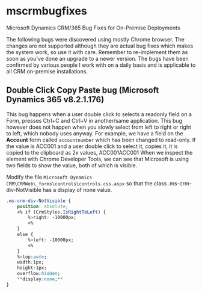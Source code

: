 # mscrmbugfixes
Microsoft Dynamics CRM/365 Bug Fixes for On-Premise Deployments

The following bugs were discovered using mostly Chrome browser. The changes are not supported although they are actual bug fixes which makes the system work, so use it with care. Remember to re-implement them as soon as you've done an upgrade to a newer version.
The bugs have been confirmed by various people I work with on a daily basis and is applicable to all CRM on-premise installations.

## Double Click Copy Paste bug (Microsoft Dynamics 365 v8.2.1.176)
This bug happens when a user double click to selects a readonly field on a Form, presses Ctrl+C and Ctrl+V in another/same application.
This bug however does not happen when you slowly select from left to right or right to left, which nobody uses anyway.
For example, we have a field on the **Account** form called `accountnumber` which has been changed to read-only.
If the value is ACC001 and a user double click to select it, copies it, it is copied to the clipboard as 2x values, ACC001ACC001
When we inspect the element with Chrome Developer Tools, we can see that Microsoft is using two fields to show the value, both of which is visible.

Modify the file `Microsoft Dynamics CRM\CRMWeb\_forms\controls\controls.css.aspx` so that the class .ms-crm-div-NotVisible has a display of none value.

```css
.ms-crm-div-NotVisible {
    position: absolute;
    <% if (CrmStyles.IsRightToLeft) {
        %>right: -10000px;
        <%
    }
    else {
        %>left: -10000px;
        <%
    }
    %>top:auto;
    width:1px;
    height:1px;
    overflow:hidden;
    **display:none;**
}
```
